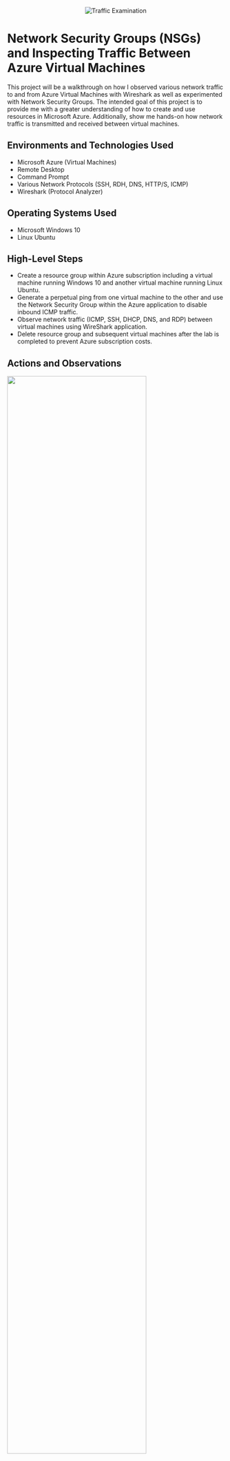 <p align="center">
<img src="https://i.imgur.com/Ua7udoS.png" alt="Traffic Examination"/>
</p>

<h1> Network Security Groups (NSGs) and Inspecting Traffic Between Azure Virtual Machines </h1>
This project will be a walkthrough on how I observed various network traffic to and from Azure Virtual Machines with Wireshark as well as experimented with Network Security Groups. The intended goal of this project is to provide me with a greater understanding of how to create and use resources in Microsoft Azure. Additionally, show me hands-on how network traffic is transmitted and received between virtual machines. <br />


<h2>Environments and Technologies Used</h2>

- Microsoft Azure (Virtual Machines)
- Remote Desktop
- Command Prompt
- Various Network Protocols (SSH, RDH, DNS, HTTP/S, ICMP)
- Wireshark (Protocol Analyzer)

<h2>Operating Systems Used </h2>

- Microsoft Windows 10
- Linux Ubuntu 

<h2>High-Level Steps</h2>

- Create a resource group within Azure subscription including a virtual machine running Windows 10 and another virtual machine running Linux Ubuntu.
- Generate a perpetual ping from one virtual machine to the other and use the Network Security Group within the Azure application to disable inbound ICMP traffic.
- Observe network traffic (ICMP, SSH, DHCP, DNS, and RDP) between virtual machines using WireShark application.
- Delete resource group and subsequent virtual machines after the lab is completed to prevent Azure subscription costs.

<h2>Actions and Observations</h2>

<p>
<img src= "https://github.com/John-Gravitt/azure-network-protocols/assets/152338722/84a70616-bac0-4daf-bdf7-e54e0ac8d377" height="80%" width="80%" />
</p>
<p>
Begin the project by navigating to Microsoft Azure, then create a resource group within the Azure subscription. Create one virtual machine operating on Windows 10 and another virtual machine operating on Linux Ubuntu. Observe that the NetworkWatcher resource group was created at the same time as the virtual machines.
<br />

<p>
<img src= "https://github.com/John-Gravitt/azure-network-protocols/assets/152338722/f941701e-a82c-433f-84c7-5de86d2193ad" height="80%" width="80%" />
</p>
<p>
Log onto the Windows 10 virtual machine using Remote Desktop. Use the username and password that was set when the virtual machine was created.
</p>
<br />

<p>
<img src= "https://github.com/John-Gravitt/azure-network-protocols/assets/152338722/7bf17f84-b312-4734-ad75-698e162e0c9f" height="80%" width="80%" />
</p>
<p>
Now in the Windows virtual machine, download and install WireShark from a web browser. Then open WireShark and Command Prompt.
</p>
<br />

<p>
<img src= "https://github.com/John-Gravitt/azure-network-protocols/assets/152338722/d9c84191-1de9-4cc8-a229-b6ed37c176ac" height="80%" width="80%" />
</p>
<p>
In WireShark filter for ICMP (no port) traffic by using the search bar at the top and then observe the ICMP traffic when sending a ping from Command Prompt to the private IP Address for the second virtual machine (10.0.0.5).
</p>
<br />

<p>
<img src= "https://github.com/John-Gravitt/azure-network-protocols/assets/152338722/5df43769-8f37-4d22-b1f0-e15f93edb9da" height="80%" width="80%" />
</p>
<p>
To stop ICMP traffic from being received by virtual machine #2 (10.0.0.5), use the Network Security Group within Azure to set up a firewall rule to prevent inbound ICMP traffic. Observe that ICMP traffic will fail when sending a perpetual ping to virtual machine #2.
</p>
<br />

<p>
<img src= "https://github.com/John-Gravitt/azure-network-protocols/assets/152338722/688d48b8-0f7f-4ace-ab3e-87f1dfc0ccfb" height="80%" width="80%" />
</p>
<p>
Filter for SSH (tcp.port == 22) in WireShark. Using Command Prompt in virtual machine #1, login to virtual machine #2 by issuing the command ssh username@10.0.0.5 and then entering the password. Observe SSH traffic in WireShark when sending commands via the ssh login.
</p>
<br />

<p>
<img src= "https://github.com/John-Gravitt/azure-network-protocols/assets/152338722/dd42d3e8-8ef6-439f-84aa-f1016a7550aa" height="80%" width="80%" />
</p>
<p>
Filter for DHCP (udp.port == 67/68) in WireShark. Send the command ipconfig /renew on virtual machine #1. Observe that DHCP traffic via WireShark as the IP Address for virtual machine #1 is renewed.
</p>
<br />

<p>
<img src= "https://github.com/John-Gravitt/azure-network-protocols/assets/152338722/c25eb921-da8e-44a1-9c08-d7cb29326bfa" height="80%" width="80%" />
</p>
<p>
Filter for DNS (udp.port == 53) in WireShark. Send the command nslookup www.google.com or any website name on virtual machine #1. Observe the DNS traffic via WireShark as the computer reaches out to the server to identify the IP Address.
</p>
<br />

<p>
<img src= "https://github.com/John-Gravitt/azure-network-protocols/assets/152338722/eed633cd-0fed-4ee2-8ad0-1cf98d7f2e0d" height="80%" width="80%" />
</p>
<p>
Filter for RDP (tcp.port == 3389) in WireShark. Observe that any input to the computer sends RDP traffic because Remote Desktop Connection is being used to access the virtual machine.
</p>
<br />

<p>
<img src= "https://github.com/John-Gravitt/azure-network-protocols/assets/152338722/42c407d8-2f3c-4aa8-b5a4-800f845257ca" height="80%" width="80%" />
</p>
<p>
Navigate back to Azure and go to the resource group page. Delete all resource groups used in the project. All resources (virtual machines) within the resource groups will be subsequently deleted. This removal is essential to prevent accruing costs under the Azure subscription.
</p>
<br />
